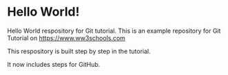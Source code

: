 # Hello World!
Hello World respository for Git tutorial. 
This is an example repository for Git Tutorial on https://www.ww3schools.com

This respository is built step by step in the tutorial.

It now includes steps for GitHub.
